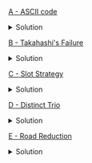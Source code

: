 [A - ASCII code](https://atcoder.jp/contests/abc252/tasks/abc252_a)

<details><summary>Solution</summary>

![](https://github.com/archishmanghos/code-images/blob/master/Atcoder/ABC/252/A.png)

</details>



[B - Takahashi's Failure](https://atcoder.jp/contests/abc252/tasks/abc252_b)

<details><summary>Solution</summary>

![](https://github.com/archishmanghos/code-images/blob/master/Atcoder/ABC/252/B.png)

</details>



[C - Slot Strategy](https://atcoder.jp/contests/abc252/tasks/abc252_c)

<details><summary>Solution</summary>

![](https://github.com/archishmanghos/code-images/blob/master/Atcoder/ABC/252/C.png)

</details>



[D - Distinct Trio](https://atcoder.jp/contests/abc252/tasks/abc252_d)

<details><summary>Solution</summary>

![](https://github.com/archishmanghos/code-images/blob/master/Atcoder/ABC/252/D.png)

</details>



[E - Road Reduction](https://atcoder.jp/contests/abc252/tasks/abc252_e)

<details><summary>Solution</summary>

![](https://github.com/archishmanghos/code-images/blob/master/Atcoder/ABC/252/E.png)

</details>